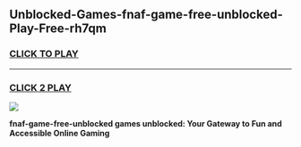 
## Unblocked-Games-fnaf-game-free-unblocked-Play-Free-rh7qm
<h3>
<a href="https://premium76.site?title=fnaf-game-free-unblocked&ref=10A">CLICK TO PLAY</a></h3>
<hr>

<h3>
<a href="https://premium76.site?title=fnaf-game-free-unblocked&ref=10A">CLICK 2 PLAY</a>
  
</h3>

<a href="https://premium76.site?title=fnaf-game-free-unblocked&ref=10A"><img src="https://clearcache.store/games.png"></a>


**fnaf-game-free-unblocked games unblocked: Your Gateway to Fun and Accessible Online Gaming**
